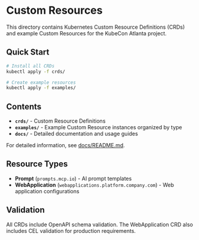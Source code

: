 # Custom Resources

This directory contains Kubernetes Custom Resource Definitions (CRDs) and example Custom Resources for the KubeCon Atlanta project.

## Quick Start

```bash
# Install all CRDs
kubectl apply -f crds/

# Create example resources
kubectl apply -f examples/
```

## Contents

- **`crds/`** - Custom Resource Definitions
- **`examples/`** - Example Custom Resource instances organized by type
- **`docs/`** - Detailed documentation and usage guides

For detailed information, see [docs/README.md](docs/README.md).

## Resource Types

- **Prompt** (`prompts.mcp.io`) - AI prompt templates
- **WebApplication** (`webapplications.platform.company.com`) - Web application configurations

## Validation

All CRDs include OpenAPI schema validation. The WebApplication CRD also includes CEL validation for production requirements.